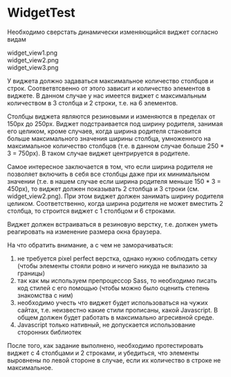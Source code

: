 # WidgetTest

Необходимо сверстать динамически изменяющийся виджет согласно видам

widget_view1.png<br/>
widget_view2.png<br/>
widget_view3.png<br/>

У виджета должно задаваться максимальное количество столбцов и строк. Соответвтсвенно от этого зависит и количество элементов в виджете. В данном случае у нас имеется виджет с максимальным количеством в 3 столбца и 2 строки, т.е. на 6 элементов.

Столбцы виджета являются резиновыми и изменяются в пределах от 150px до 250px. Виджет подстраивается под ширину родителя, занимая его целиком, кроме случаев, когда ширина родителя становится больше максимального значения ширины столбца, умноженного на максимальное количество столбцов (т.е. в данном случае больше 250 * 3 = 750px). В таком случае виджет центрируется в родителе.

Самое интересное заключается в том, что если ширина родителя не позволяет включить в себя все столбцы даже при их минимальном значении (т.е. в нашем случае если ширина родителя меньше 150 * 3 = 450px), то виджет должен показывать 2 столбца и 3 строки (см. widget_view2.png). При этом виджет должен занимать ширину родителя целиком. Соответственно, когда ширина родителя не может вместить 2 столбца, то строится виджет с 1 столбцом и 6 строками.

Виджет должен встраиваться в резиновую верстку, т.е. должен уметь реагировать на изменение размера окна браузера.

На что обратить внимание, а с чем не заморачиваться:<br/>
1) не требуется pixel perfect верстка, однако нужно соблюдать сетку (чтобы элементы стояли ровно и ничего никуда не вылазило за границы)<br/>
2) так как мы используем препроцессор Sass, то необходимо писать код стилей с его помощью (чтобы можно было оценить степень знакомства с ним)<br/>
3) необходимо учесть что виджет будет использоваться на чужих сайтах, т.е. неизвестно какие стили прописаны, какой Javascript. В общем должен будет работать в максимально агресивной среде.<br/>
4) Javascript только нативный, не допускается использование сторонних библиотек<br/>

После того, как задание выполнено, необходимо протестировать виджет с 4 столбцами и 2 строками, и убедиться, что элементы выровнены по левой стороне в случае, если их количество в строке не максимальное.
